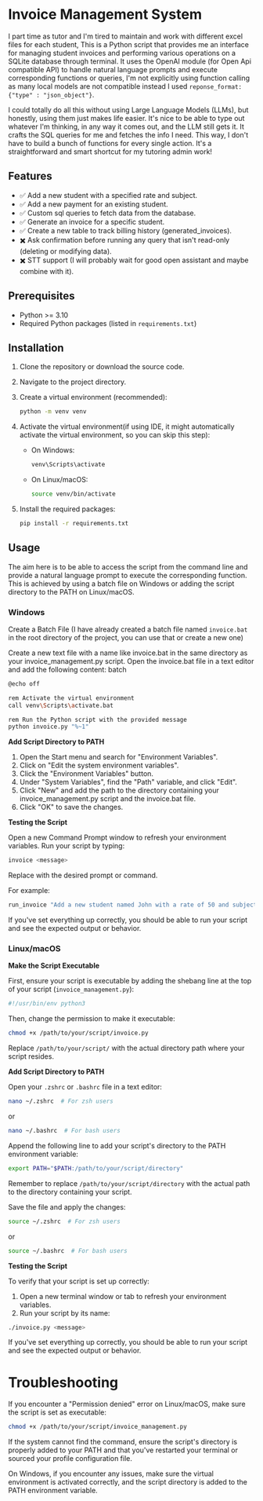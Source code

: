# Invoice Management System

I part time as tutor and I'm tired to maintain and work with different excel files for each student, This is a Python script that provides me an interface for managing student invoices and performing various operations on a SQLite database through terminal. It uses the OpenAI module (for Open Api compatible API) to handle natural language prompts and execute corresponding functions or queries, I'm not explicitly using function calling as many local models are not compatible instead I used `reponse_format: {"type" : "json_object"}`.

I could totally do all this without using Large Language Models (LLMs), but honestly, using them just makes life easier. It's nice to be able to type out whatever I'm thinking, in any way it comes out, and the LLM still gets it. It crafts the SQL queries for me and fetches the info I need. This way, I don't have to build a bunch of functions for every single action. It's a straightforward and smart shortcut for my tutoring admin work!

## Features
* ✅ Add a new student with a specified rate and subject.
* ✅ Add a new payment for an existing student.
* ✅ Custom sql queries to fetch data from the database.
* ✅ Generate an invoice for a specific student.
* ✅ Create a new table to track billing history (generated_invoices).
* ✖️ Ask confirmation before running any query that isn't read-only (deleting or modifying data).
* ✖️ STT support (I will probably wait for good open assistant and maybe combine with it).

## Prerequisites

- Python >= 3.10
- Required Python packages (listed in `requirements.txt`)

## Installation

1. Clone the repository or download the source code.
2. Navigate to the project directory.
3. Create a virtual environment (recommended):

    ```bash
    python -m venv venv
    ```

4. Activate the virtual environment(if using IDE, it might automatically activate the virtual environment, so you can skip this step):

   - On Windows:
    
        ```bash
        venv\Scripts\activate
        ```


    - On Linux/macOS:
        
        ```bash
        source venv/bin/activate
        ```

5. Install the required packages:
    
    ```bash
    pip install -r requirements.txt
    ```


## Usage

The aim here is to be able to access the script from the command line and provide a natural language prompt to execute the corresponding function. This is achieved by using a batch file on Windows or adding the script directory to the PATH on Linux/macOS.

### Windows
Create a Batch File (I have already created a batch file named `invoice.bat` in the root directory of the project, you can use that or create a new one)

Create a new text file with a name like invoice.bat in the same directory as your invoice_management.py script.
Open the invoice.bat file in a text editor and add the following content:
batch

```bash
@echo off

rem Activate the virtual environment
call venv\Scripts\activate.bat

rem Run the Python script with the provided message
python invoice.py "%~1"
```
**Add Script Directory to PATH**


1. Open the Start menu and search for "Environment Variables".
2. Click on "Edit the system environment variables".
3. Click the "Environment Variables" button.
4. Under "System Variables", find the "Path" variable, and click "Edit".
5. Click "New" and add the path to the directory containing your invoice_management.py script and the invoice.bat file.
6. Click "OK" to save the changes.


**Testing the Script**

Open a new Command Prompt window to refresh your environment variables.
Run your script by typing:

```bash
invoice <message>
```
Replace <message> with the desired prompt or command.


For example:

```bash
run_invoice "Add a new student named John with a rate of 50 and subject math"
```

If you've set everything up correctly, you should be able to run your script and see the expected output or behavior.

### Linux/macOS

**Make the Script Executable**

First, ensure your script is executable by adding the shebang line at the top of your script (`invoice_management.py`):

```python
#!/usr/bin/env python3
```

Then, change the permission to make it executable:

```bash
chmod +x /path/to/your/script/invoice.py
```

Replace `/path/to/your/script/` with the actual directory path where your script resides.

**Add Script Directory to PATH**

Open your `.zshrc` or `.bashrc` file in a text editor:

```bash
nano ~/.zshrc  # For zsh users
```
or
```bash
nano ~/.bashrc  # For bash users
```
Append the following line to add your script's directory to the PATH environment variable:

```bash
export PATH="$PATH:/path/to/your/script/directory"
```

Remember to replace `/path/to/your/script/directory` with the actual path to the directory containing your script.

Save the file and apply the changes:

```bash
source ~/.zshrc  # For zsh users
```
or
```bash
source ~/.bashrc  # For bash users
```

**Testing the Script**

To verify that your script is set up correctly:

1. Open a new terminal window or tab to refresh your environment variables.
2. Run your script by its name:

```bash
./invoice.py <message>
```

If you've set everything up correctly, you should be able to run your script and see the expected output or behavior.

# Troubleshooting
If you encounter a "Permission denied" error on Linux/macOS, make sure the script is set as executable:

```bash
chmod +x /path/to/your/script/invoice_management.py
```

If the system cannot find the command, ensure the script's directory is properly added to your PATH and that you've restarted your terminal or sourced your profile configuration file.

On Windows, if you encounter any issues, make sure the virtual environment is activated correctly, and the script directory is added to the PATH environment variable.